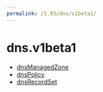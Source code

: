 ```yaml
---
permalink: /1.93/dns/v1beta1/
---
```


# dns.v1beta1



* [dnsManagedZone](dnsManagedZone.md)
* [dnsPolicy](dnsPolicy.md)
* [dnsRecordSet](dnsRecordSet.md)